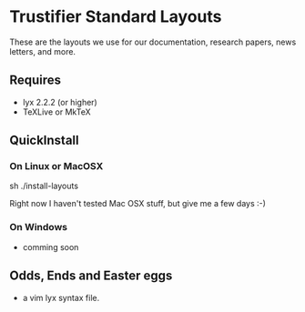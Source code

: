 # Trustifier Standard Layouts

These are the layouts we use for our documentation, research papers, news letters, and more.


## Requires
* lyx 2.2.2 (or higher)
* TeXLive or MkTeX


## QuickInstall

### On Linux or MacOSX

sh ./install-layouts

Right now I haven't tested Mac OSX stuff, but give me a few days :-)


### On Windows

* comming soon


## Odds, Ends and Easter eggs

* a vim lyx syntax file.
